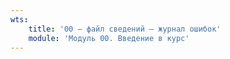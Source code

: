```yaml
---
wts:
    title: '00 — файл сведений — журнал ошибок'
    module: 'Модуль 00. Введение в курс'
---
```

